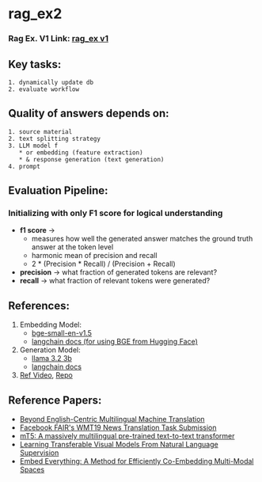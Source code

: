 # rag_ex2

### Rag Ex. V1 Link: [rag_ex v1](https://github.com/Kshitijk14/rag_ex)

## Key tasks:
    1. dynamically update db
    2. evaluate workflow

## Quality of answers depends on:
    1. source material
    2. text splitting strategy
    3. LLM model f
       * or embedding (feature extraction)
       * & response generation (text generation) 
    4. prompt

## Evaluation Pipeline:
   ### Initializing with only F1 score for logical understanding
   * **f1 score** → 
     * measures how well the generated answer matches the ground truth answer at the token level
     * harmonic mean of precision and recall
     * 2 * (Precision * Recall) / (Precision + Recall)
   * **precision** → what fraction of generated tokens are relevant?
   * **recall** → what fraction of relevant tokens were generated?


## References:
1. Embedding Model:
   * [bge-small-en-v1.5](https://huggingface.co/BAAI/bge-small-en-v1.5)
   * [langchain docs (for using BGE from Hugging Face)](https://python.langchain.com/docs/integrations/text_embedding/bge_huggingface/)
2. Generation Model:
   * [llama 3.2 3b](https://ollama.com/library/llama3.2)
   * [langchain docs](https://python.langchain.com/api_reference/ollama/llms/langchain_ollama.llms.OllamaLLM.html#ollamallm)
3. [Ref Video](https://www.youtube.com/watch?v=2TJxpyO3ei4), [Repo](https://github.com/pixegami/rag-tutorial-v2)

## Reference Papers:
* [Beyond English-Centric Multilingual Machine Translation](https://arxiv.org/abs/2010.11125)
* [Facebook FAIR's WMT19 News Translation Task Submission](https://arxiv.org/abs/1907.06616)
* [mT5: A massively multilingual pre-trained text-to-text transformer](https://arxiv.org/abs/2010.11934)
* [Learning Transferable Visual Models From Natural Language Supervision](https://arxiv.org/abs/2103.00020)
* [Embed Everything: A Method for Efficiently Co-Embedding Multi-Modal Spaces](https://arxiv.org/abs/2110.04599)